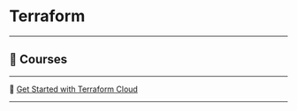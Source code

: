# Terraform

---

## 🎥 Courses

---

🔗 [Get Started with Terraform Cloud](https://learn.hashicorp.com/collections/terraform/cloud-get-started)

---